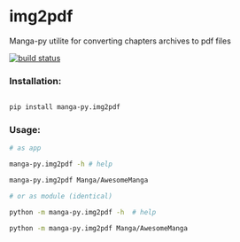 # img2pdf

Manga-py utilite for converting chapters archives to pdf files

[![build status](https://api.travis-ci.com/manga-py/img2pdf.svg?branch=2.0.0)](https://travis-ci.com/manga-py/img2pdf/branches)


### Installation:



```bash

pip install manga-py.img2pdf

```


### Usage:


```bash
# as app

manga-py.img2pdf -h # help

manga-py.img2pdf Manga/AwesomeManga

# or as module (identical)

python -m manga-py.img2pdf -h  # help

python -m manga-py.img2pdf Manga/AwesomeManga

```
